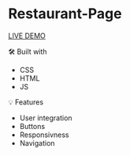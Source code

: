 # Restaurant-Page

[LIVE DEMO](https://prostok.github.io/Project-Restaurant-Page/)

🛠️ Built with

- CSS
- HTML
- JS

💡 Features

- User integration 
- Buttons
- Responsivness 
- Navigation


